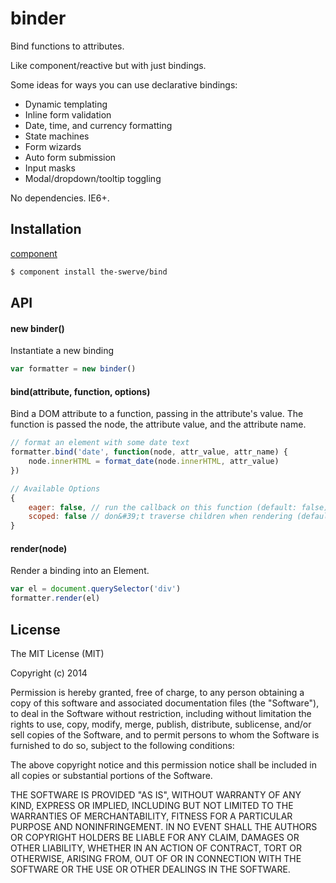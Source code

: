 # binder

Bind functions to attributes.

Like component/reactive but with just bindings.

Some ideas for ways you can use declarative bindings:

* Dynamic templating
* Inline form validation
* Date, time, and currency formatting
* State machines
* Form wizards
* Auto form submission
* Input masks
* Modal/dropdown/tooltip toggling

No dependencies. IE6+.

## Installation

[component](http://component.io)

```sh
$ component install the-swerve/bind
```

## API

#### new binder()

Instantiate a new binding

```js
var formatter = new binder()
```

#### bind(attribute, function, options)

Bind a DOM attribute to a function, passing in the attribute's value. The
function is passed the node, the attribute value, and the attribute name.

```js
// format an element with some date text
formatter.bind('date', function(node, attr_value, attr_name) {
	node.innerHTML = format_date(node.innerHTML, attr_value)
})
```

```js
// Available Options
{
	eager: false, // run the callback on this function (default: false)
	scoped: false // don&#39;t traverse children when rendering (default: false)
}
```

#### render(node)

Render a binding into an Element.

```js
var el = document.querySelector('div')
formatter.render(el)
```

## License

The MIT License (MIT)

Copyright (c) 2014 <copyright holders>

Permission is hereby granted, free of charge, to any person obtaining a copy
of this software and associated documentation files (the "Software"), to deal
in the Software without restriction, including without limitation the rights
to use, copy, modify, merge, publish, distribute, sublicense, and/or sell
copies of the Software, and to permit persons to whom the Software is
furnished to do so, subject to the following conditions:

The above copyright notice and this permission notice shall be included in
all copies or substantial portions of the Software.

THE SOFTWARE IS PROVIDED "AS IS", WITHOUT WARRANTY OF ANY KIND, EXPRESS OR
IMPLIED, INCLUDING BUT NOT LIMITED TO THE WARRANTIES OF MERCHANTABILITY,
FITNESS FOR A PARTICULAR PURPOSE AND NONINFRINGEMENT. IN NO EVENT SHALL THE
AUTHORS OR COPYRIGHT HOLDERS BE LIABLE FOR ANY CLAIM, DAMAGES OR OTHER
LIABILITY, WHETHER IN AN ACTION OF CONTRACT, TORT OR OTHERWISE, ARISING FROM,
OUT OF OR IN CONNECTION WITH THE SOFTWARE OR THE USE OR OTHER DEALINGS IN
THE SOFTWARE.
